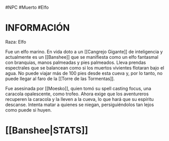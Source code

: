 #NPC #Muerto  #Elfo 
# INFORMACIÓN 
Raza: Elfo

Fue un elfo marino. En vida doto a un [[Cangrejo Gigante]] de inteligencia y actualmente es un [[Banshee]] que se manifiesta como un elfo fantasmal con branquias, manos palmeadas y pies palmeados. Lleva prendas espectrales que se balancean como si los muertos vivientes flotaran bajo el agua. No puede viajar más de 100 pies desde esta cueva y, por lo tanto, no puede llegar al faro de la [[Torre de las Tormentas]].

 Fue asesinada por [[Moesko]], quien tomó su spell casting focus, una caracola opalescente, como trofeo. Ahora exige que los aventureros recuperen la caracola y la lleven a la cueva, lo que hará que su espíritu descanse. Intenta matar a quienes se niegan, persiguiéndolos tan lejos como puede si huyen.
# [[Banshee|STATS]]